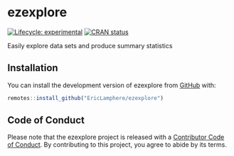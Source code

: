 
<!-- README.md is generated from README.Rmd. Please edit that file -->

# ezexplore

<!-- badges: start -->

[![Lifecycle:
experimental](https://img.shields.io/badge/lifecycle-experimental-orange.svg)](https://lifecycle.r-lib.org/articles/stages.html#experimental)
[![CRAN
status](https://www.r-pkg.org/badges/version/ezexplore)](https://CRAN.R-project.org/package=ezexplore)
<!-- badges: end -->

Easily explore data sets and produce summary statistics

## Installation

You can install the development version of ezexplore from
[GitHub](https://github.com/EricLamphere/ezexplore.git) with:

``` r
remotes::install_github("EricLamphere/ezexplore")
```

## Code of Conduct

Please note that the ezexplore project is released with a [Contributor
Code of
Conduct](https://contributor-covenant.org/version/2/0/CODE_OF_CONDUCT.html).
By contributing to this project, you agree to abide by its terms.
